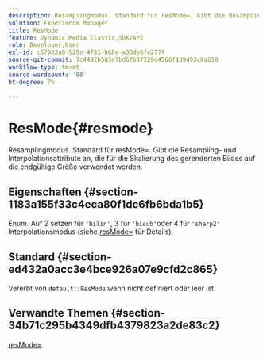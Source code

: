 ```yaml
---
description: Resamplingmodus. Standard für resMode=. Gibt die Resampling- und Interpolationsattribute an, die für die Skalierung des gerenderten Bildes auf die endgültige Größe verwendet werden.
solution: Experience Manager
title: ResMode
feature: Dynamic Media Classic,SDK/API
role: Developer,User
exl-id: c57932a0-529c-4f31-b60e-a38de6fe277f
source-git-commit: 7c4492b583e7bd6fb87229c4566f1d9493c8a650
workflow-type: tm+mt
source-wordcount: '68'
ht-degree: 7%

---
```


# ResMode{#resmode}

Resamplingmodus. Standard für resMode=. Gibt die Resampling- und Interpolationsattribute an, die für die Skalierung des gerenderten Bildes auf die endgültige Größe verwendet werden.

## Eigenschaften {#section-1183a155f33c4eca80f1dc6fb6bda1b5}

Enum. Auf 2 setzen für `'bilin'`, 3 für `'bicub'`oder 4 für `'sharp2'` Interpolationsmodus (siehe [resMode=](/help/aem-is-ir-api/ir-api/http-protocol/image-rendering-api-ref/c-ir-http-protocol-ref/c-ir-http-protocol-command-reference/r-ir-http-resmode.md) für Details).

## Standard {#section-ed432a0acc3e4bce926a07e9cfd2c865}

Vererbt von `default::ResMode` wenn nicht definiert oder leer ist.

## Verwandte Themen {#section-34b71c295b4349dfb4379823a2de83c2}

[resMode=](../../../../../ir-api/http-protocol/image-rendering-api-ref/c-ir-http-protocol-ref/c-ir-http-protocol-command-reference/r-ir-http-resmode.md#reference-851a5b636f8948cfb11456c9b7dab0d3)
